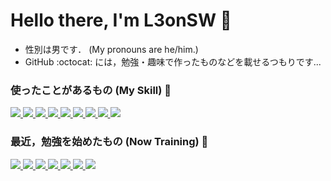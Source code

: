 <!---
L3onSW/L3onSW is a ✨ special ✨ repository because its `README.md` (this file) appears on your GitHub profile.
You can click the Preview link to take a look at your changes.
--->

<!---Private Respositoryの内容が反映されていないので，今後反映させる--->

# Hello there, I'm L3onSW :wave:

- 性別は男です． (My pronouns are he/him.) 
- GitHub :octocat: には，勉強・趣味で作ったものなどを載せるつもりです...

<!--
- 👋 Hi, I’m @L3onSW
- 👀 I’m interested in ...
- 🌱 I’m currently learning ...
- 💞️ I’m looking to collaborate on ...
- 📫 How to reach me ...
-->


<!--
<p align="left"> 
  <img alt="github stats" height="130px" src="https://github-readme-stats.vercel.app/api?username=L3onSW&count_private=true&show_icons=true&show_icons=true&theme=github_dark" />
  <img alt="Top Langs" height="130px" src="https://github-readme-stats.vercel.app/api/top-langs/?username=L3onSW&layout=compact&count_private=true&show_icons=true&theme=github_dark" />
</p>
-->

<!--
[![trophy](https://github-profile-trophy.vercel.app/?username=L3onSW&theme=github_dark&column=7)](https://github.com/L3onSW/github-profile-trophy)
-->
<!--
[![](https://github-readme-streak-stats.herokuapp.com/?user=L3onSW&theme=github_dark)](https://github-readme-streak-stats.herokuapp.com/?user=L3onSW&theme=github_dark)
-->

### 使ったことがあるもの (My Skill) :hatched_chick:
<p align="left"> 
  <!-- Python -->
  <a href="https://www.python.org" target="_blank" rel="noreferrer">
    <img src="https://skillicons.dev/icons?i=python">
  </a>
  
  <!-- C -->
  <a href="https://www.cprogramming.com/" target="_blank" rel="noreferrer">
    <img src="https://skillicons.dev/icons?i=c">
  </a>
  
  <!-- C++ -->
  <a href="https://isocpp.org/" target="_blank" rel="noreferrer">
    <img src="https://skillicons.dev/icons?i=cpp">
  </a>
  
  <!-- Bash -->
  <a href="https://www.gnu.org/software/bash/" target="_blank" rel="noreferrer">
    <img src="https://skillicons.dev/icons?i=bash">
  </a>
  
  <!-- HTML -->
  <a href="https://developer.mozilla.org/ja/docs/Web/HTML/" target="_blank" rel="noreferrer">
    <img src="https://skillicons.dev/icons?i=html">
  </a>
  
  <!-- CSS -->
  <a href="https://developer.mozilla.org/ja/docs/Learn/Getting_started_with_the_web/CSS_basics/" target="_blank" rel="noreferrer">
    <img src="https://skillicons.dev/icons?i=css">
  </a>
  
  <!-- JavaScript (Vanilla JS) -->
  <a href="https://developer.mozilla.org/ja/docs/Web/JavaScript/" target="_blank" rel="noreferrer">
    <img src="https://skillicons.dev/icons?i=js">
  </a>
  
  <!-- Fortran -->
  <a href="https://fortran-lang.org/" target="_blank" rel="noreferrer">
    <img src="https://skillicons.dev/icons?i=fortran">
  </a>
  
  <!-- LaTex -->
  <a href="https://www.latex-project.org/" target="_blank" rel="noreferrer">
    <img src="https://skillicons.dev/icons?i=latex">
  </a>
  
  <!-- エディタ載せると変かも?? -->
  <!-- Vim -->
  <!-- 
  <a href="https://www.vim.org/" target="_blank" rel="noreferrer">
    <img src="https://skillicons.dev/icons?i=vim">
  </a>
  -->
  
  <!-- Visual Studio Code -->
  <!-- 
  <a href="https://code.visualstudio.com/" target="_blank" rel="noreferrer">
    <img src="https://skillicons.dev/icons?i=vscode">
  </a>
  -->
</p>

### 最近，勉強を始めたもの (Now Training) :hatching_chick:
<p align="left"> 
  <!-- Django -->
  <a href="https://www.djangoproject.com/" target="_blank" rel="noreferrer">
    <img src="https://skillicons.dev/icons?i=django">
  </a>
  
  <!-- AWS (Amazon Web Services) -->
  <a href="https://aws.amazon.com" target="_blank" rel="noreferrer">
    <img src="https://skillicons.dev/icons?i=aws">
  </a>
  
  <!-- GCP (Google Cloud Platform) -->
  <a href="https://cloud.google.com" target="_blank" rel="noreferrer">
    <img src="https://skillicons.dev/icons?i=gcp">
  </a>
  
  <!-- Docker -->
  <a href="https://www.docker.com/" target="_blank" rel="noreferrer">
    <img src="https://skillicons.dev/icons?i=docker">
  </a>
  
  <!-- Git -->
  <a href="https://git-scm.com/" target="_blank" rel="noreferrer">
    <img src="https://skillicons.dev/icons?i=git">
  </a>
  
  <!-- Github -->
  <a href="https://github.co.jp/" target="_blank" rel="noreferrer">
    <img src="https://skillicons.dev/icons?i=github">
  </a>
  
  <!-- Raspberry Pi -->
  <a href="https://www.raspberrypi.com/" target="_blank" rel="noreferrer">
    <img src="https://skillicons.dev/icons?i=raspberrypi">
  </a>
</p>
